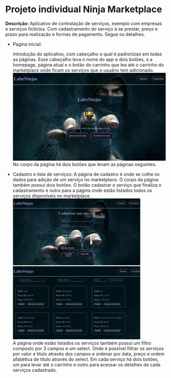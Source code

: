 <!DOCTYPE html>
<html>
<head>
</head>
	
<body>
	<h1>Projeto individual Ninja Marketplace</h1>
	<b>Descrição: </b>Aplicativo de contratação de serviços, exemplo com empresas e serviços fictícios. Com cadastramento do serviço à se prestar, preço e prazo para realização e formas de pagamento. Segue os detalhes.
	<ul>
		<li>Pagina inicial:<p>Introdução do aplicativo, com cabeçalho o qual é padronizao em todas as páginas. Esse cabeçalho leva o nome do app e dois botões, o a homepage, página atual e o botão do carrinho que lea até o carrinho do marketplace onde ficam os serviços que o usuário tem adicionado.<br>
		<img src="readmeImg/home.png" width="500"><br>
		No corpo da página há dois botões que levam as páginas seguintes.</p>
		</li>
		<li>Cadastro e lista de serviços:
		A página de cadastro é onde se colhe os dados para adição de um serviço no marketplace. O corpo da página também possui dois botões. O botão cadastrar o serviço que finaliza o cadastramento e outro para a página onde estão listados todos os serviços disponíveis no marketplace.<br>
		<img src="readmeImg/cadastro.png" width="400">
		<img src="readmeImg/lista.png" width="400"><br>
		A página onde estão listados os serviços também possui um filtro composto por 3 campos e um select. Onde é possível filtrar os serviços por valor e título através dos campos e ordenar por data, preço e ordem afabética de título através do select. Em cada serviço há dois botões, um para levar até o carrinho e outro para acessar os detalhes de cada serviços cadastrado.</li>
	</ul>
</body>
</html>
